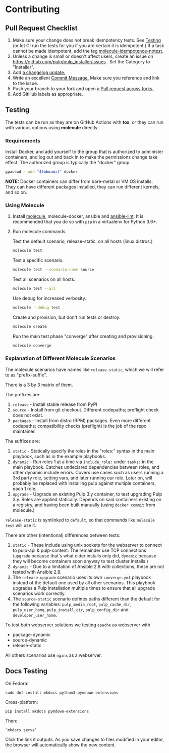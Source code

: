 Contributing
============

Pull Request Checklist
------------------------
1. Make sure your change does not break idempotency tests. See [Testing](#Testing)
(or let CI run the tests for you if you are certain it is idempotent.)
If a task cannot be made idempotent, add the tag [molecule-idempotence-notest](https://github.com/ansible-community/molecule/issues/816#issuecomment-573319053).
2. Unless a change is small or doesn't affect users, create an issue on
https://github.com/pulp/pulp_installer/issues . Set the Category to "Installer".
3. Add [a changelog update.](https://docs.pulpproject.org/contributing/git.html#changelog-update)
4. Write an excellent [Commit Message.](https://docs.pulpproject.org/contributing/git.html#commit-message)
Make sure you reference and link to the issue.
5. Push your branch to your fork and open a [Pull request across forks.](https://help.github.com/articles/creating-a-pull-request-from-a-fork/)
6. Add GitHub labels as appropriate.

Testing
-------

The tests can be run as they are on GitHub Actions with **tox**, or they can run with various options
using **molecule** directly.

### Requirements

Install Docker, and add yourself to the group that is authorized to
administer containers, and log out and back in to make the permissions change
take effect. The authorized group is typically the "docker" group:

```bash
gpasswd --add "$(whoami)" docker
```

**NOTE:** Docker containers can differ from bare-metal or VM OS installs.
They can have different packages installed, they can run different kernels,
and so on.

### Using Molecule

1. Install [molecule](https://molecule.readthedocs.io/en/latest/),
molecule-docker, ansible
and [ansible-lint](https://docs.ansible.com/ansible-lint/).
It is recommended that you do so with `pip` in a virtualenv for Python 3.6+.

2. Run molecule commands.

   Test the default scenario, release-static, on all hosts (linux distros.)
   ```bash
   molecule test
   ```

   Test a specific scenario.
   ```bash
   molecule test --scenario-name source
   ```

   Test all scenarios on all hosts.
   ```bash
   molecule test --all
   ```

   Use debug for increased verbosity.
   ```bash
   molecule --debug test
   ```

   Create and provision, but don't run tests or destroy.
   ```bash
   molecule create

   ```
   Run the main test phase "converge" after creating and provisioning.
   ```bash
   molecule converge
   ```

### Explanation of Different Molecule Scenarios

The molecule scenarios have names like `release-static`, which we will refer to as
"prefix-suffix".

There is a 3 by 3 matrix of them.

The prefixes are:

1. `release` - Install stable release from PyPI
1. `source` - Install from git checkout. Different codepaths; preflight check does not exist.
1. `packages` - Install from distro (RPM) packages. Even more different codepaths; compatibility
   checks (preflight) is the job of the repo maintainer.

The suffixes are:

1. `static` - Statically specify the roles in the "roles:" syntax in the main playbook, such as in
   the example playbooks.
1. `dynamic` - Run roles 1 at a time via `include_role:` under `tasks:` in the main playbook.
   Catches undeclared dependencies between roles, and other dynamic include errors. Covers use cases
   such as users running a 3rd party role, setting vars, and later running our role. Later
   on, will probably be replaced with installing pulp against multiple containers, each 1 role.
1. `upgrade` - Upgrade an existing Pulp 3.y container, to test upgrading Pulp 3.y. Roles are applied
   statically. Depends on said containers existing on a registry, and having been built manually
   (using `docker commit` from molecule.)

`release-static` is symlinked to `default`, so that commands like `molecule test` will use it.

There are other (intentional) differences between tests:

1. `static` - These include using unix sockets for the webserver to connect to pulp-api
   & pulp-content. The remainder use TCP connections (`upgrade` because that's what older installs
   only did, `dynamic` because they will become containers soon anyway to test cluster installs.)
1. `dynamic` - Due to a limitation of Ansible 2.8 with collections, these are not tested with
   Ansible 2.8.
1. The `release-upgrade` scenario uses its own `converge.yml` playbook instead of the default one
   used by all other scenarios. This playbook upgrades a Pulp installation multiple times to ensure
   that all upgrade scenarios work correctly.
1. The `source-static` scenario defines paths different than the default for the following variables:
   `pulp_media_root`, `pulp_cache_dir`, `pulp_user_home`, `pulp_install_dir`, `pulp_config_dir` and
   `developer_user_home`.

To test both webserver solutions we testing `apache` as webserver with

* package-dynamic
* source-dynamic
* release-static

All others scenarios use `nginx` as a webserver.

Docs Testing
------------

On Fedora:
```
sudo dnf install mkdocs python3-pymdown-extensions
```

Cross-platform:
```
pip install mkdocs pymdown-extensions
```

Then:
```
`mkdocs serve`
```
Click the link it outputs. As you save changes to files modified in your editor,
the browser will automatically show the new content.
